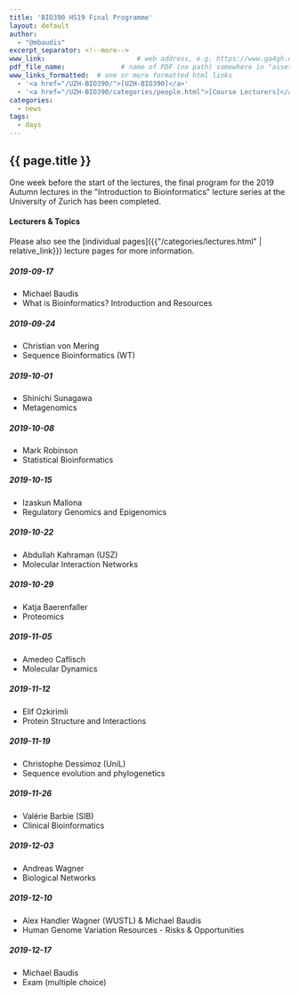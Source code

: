 ```yaml
---
title: 'BIO390 HS19 Final Programme'
layout: default
author:
  - "@mbaudis"
excerpt_separator: <!--more-->
www_link: 						# web address, e.g. https://www.ga4gh.org; auto-linked
pdf_file_name: 				# name of PDF (no path) somewhere in "assets"; auto-linked
www_links_formatted:  # one or more formatted html links
  - '<a href="/UZH-BIO390/">[UZH-BIO390]</a>'
  - '<a href="/UZH-BIO390/categories/people.html">[Course Lecturers]</a>'
categories:
  - news
tags:
  - days
---
```


## {{ page.title }}

One week before the start of the lectures, the final program for the 2019 Autumn lectures in the "Introduction to Bioinformatics" lecture series at the University of Zurich has been completed.

<!--more-->

#### Lecturers & Topics

Please also see the [individual pages]({{"/categories/lectures.html" | relative_link}}) lecture pages for more information.


##### 2019-09-17
* Michael Baudis
* What is Bioinformatics? Introduction and Resources

##### 2019-09-24
* Christian von Mering
* Sequence Bioinformatics (WT)

##### 2019-10-01
* Shinichi Sunagawa
* Metagenomics

##### 2019-10-08
* Mark Robinson
* Statistical Bioinformatics

##### 2019-10-15
* Izaskun Mallona
* Regulatory Genomics and Epigenomics

##### 2019-10-22
* Abdullah Kahraman (USZ)
* Molecular Interaction Networks

##### 2019-10-29
* Katja Baerenfaller
* Proteomics

##### 2019-11-05
* Amedeo Caflisch
* Molecular Dynamics

##### 2019-11-12
* Elif Ozkirimli
* Protein Structure and Interactions

##### 2019-11-19
* Christophe Dessimoz (UniL)
* Sequence evolution and phylogenetics

##### 2019-11-26
* Valérie Barbie (SIB)
* Clinical Bioinformatics

##### 2019-12-03
* Andreas Wagner
* Biological Networks

##### 2019-12-10
* Alex Handler Wagner (WUSTL) & Michael Baudis
* Human Genome Variation Resources - Risks & Opportunities

##### 2019-12-17
* Michael Baudis
* Exam (multiple choice)
